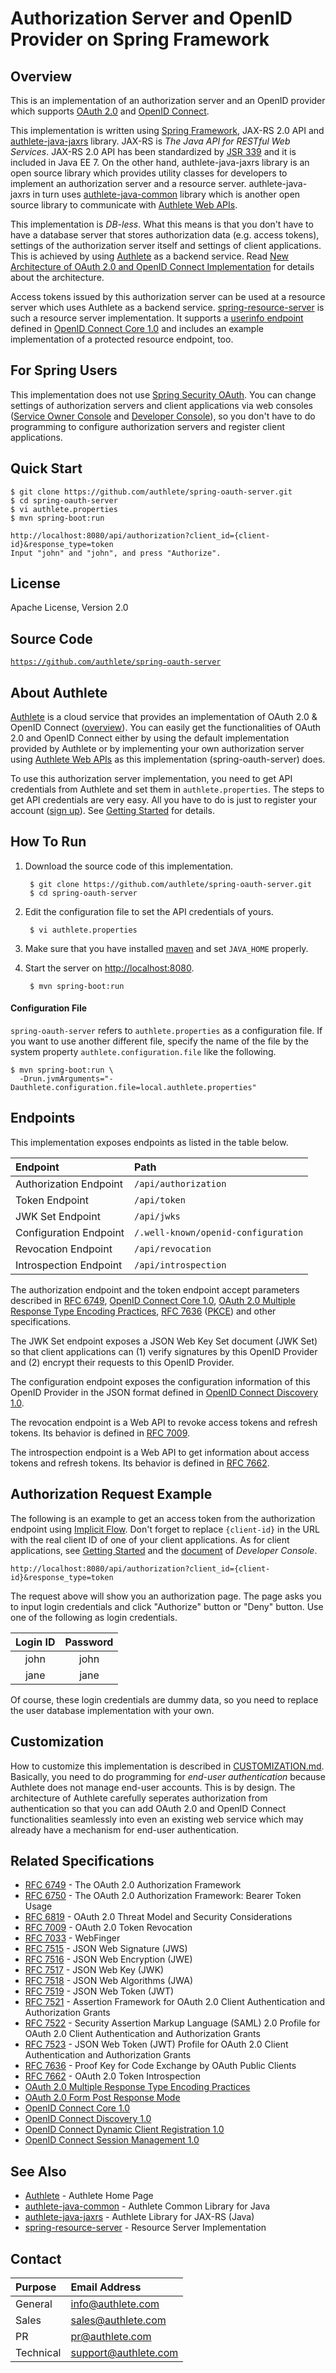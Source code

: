 Authorization Server and OpenID Provider on Spring Framework
============================================================

Overview
--------

This is an implementation of an authorization server and an OpenID provider
which supports [OAuth 2.0][1] and [OpenID Connect][2].

This implementation is written using [Spring Framework][43], JAX-RS 2.0 API
and [authlete-java-jaxrs][3] library. JAX-RS is _The Java API for RESTful
Web Services_. JAX-RS 2.0 API has been standardized by [JSR 339][4] and it
is included in Java EE 7. On the other hand, authlete-java-jaxrs library is
an open source library which provides utility classes for developers to
implement an authorization server and a resource server. authlete-java-jaxrs
in turn uses [authlete-java-common][5] library which is another open source
library to communicate with [Authlete Web APIs][6].

This implementation is _DB-less_. What this means is that you don't have to
have a database server that stores authorization data (e.g. access tokens),
settings of the authorization server itself and settings of client applications.
This is achieved by using [Authlete][7] as a backend service. Read
[New Architecture of OAuth 2.0 and OpenID Connect Implementation][44] for
details about the architecture.

Access tokens issued by this authorization server can be used at a resource
server which uses Authlete as a backend service. [spring-resource-server][40]
is such a resource server implementation. It supports a [userinfo endpoint][41]
defined in [OpenID Connect Core 1.0][13] and includes an example implementation
of a protected resource endpoint, too.


For Spring Users
----------------

This implementation does not use [Spring Security OAuth][45]. You can change
settings of authorization servers and client applications via web consoles
([Service Owner Console][46] and [Developer Console][17]), so you don't have
to do programming to configure authorization servers and register client
applications.


Quick Start
-----------

    $ git clone https://github.com/authlete/spring-oauth-server.git
    $ cd spring-oauth-server
    $ vi authlete.properties
    $ mvn spring-boot:run

    http://localhost:8080/api/authorization?client_id={client-id}&response_type=token
    Input "john" and "john", and press "Authorize".


License
-------

  Apache License, Version 2.0


Source Code
-----------

  <code>https://github.com/authlete/spring-oauth-server</code>


About Authlete
--------------

[Authlete][7] is a cloud service that provides an implementation of OAuth 2.0
& OpenID Connect ([overview][8]). You can easily get the functionalities of
OAuth 2.0 and OpenID Connect either by using the default implementation
provided by Authlete or by implementing your own authorization server using
[Authlete Web APIs][6] as this implementation (spring-oauth-server) does.

To use this authorization server implementation, you need to get API credentials
from Authlete and set them in `authlete.properties`. The steps to get API
credentials are very easy. All you have to do is just to register your account
([sign up][9]). See [Getting Started][10] for details.


How To Run
----------

1. Download the source code of this implementation.

        $ git clone https://github.com/authlete/spring-oauth-server.git
        $ cd spring-oauth-server

2. Edit the configuration file to set the API credentials of yours.

        $ vi authlete.properties

3. Make sure that you have installed [maven][42] and set `JAVA_HOME` properly.

4. Start the server on [http://localhost:8080][38].

        $ mvn spring-boot:run

#### Configuration File

`spring-oauth-server` refers to `authlete.properties` as a configuration file.
If you want to use another different file, specify the name of the file by
the system property `authlete.configuration.file` like the following.

    $ mvn spring-boot:run \
      -Drun.jvmArguments="-Dauthlete.configuration.file=local.authlete.properties"


Endpoints
---------

This implementation exposes endpoints as listed in the table below.

| Endpoint               | Path                                |
|:-----------------------|:------------------------------------|
| Authorization Endpoint | `/api/authorization`                |
| Token Endpoint         | `/api/token`                        |
| JWK Set Endpoint       | `/api/jwks`                         |
| Configuration Endpoint | `/.well-known/openid-configuration` |
| Revocation Endpoint    | `/api/revocation`                   |
| Introspection Endpoint | `/api/introspection`                |

The authorization endpoint and the token endpoint accept parameters described
in [RFC 6749][1], [OpenID Connect Core 1.0][13],
[OAuth 2.0 Multiple Response Type Encoding Practices][33], [RFC 7636][14]
([PKCE][15]) and other specifications.

The JWK Set endpoint exposes a JSON Web Key Set document (JWK Set) so that
client applications can (1) verify signatures by this OpenID Provider and
(2) encrypt their requests to this OpenID Provider.

The configuration endpoint exposes the configuration information of this
OpenID Provider in the JSON format defined in [OpenID Connect Discovery 1.0][35].

The revocation endpoint is a Web API to revoke access tokens and refresh
tokens. Its behavior is defined in [RFC 7009][21].

The introspection endpoint is a Web API to get information about access
tokens and refresh tokens. Its behavior is defined in [RFC 7662][32].


Authorization Request Example
-----------------------------

The following is an example to get an access token from the authorization
endpoint using [Implicit Flow][16]. Don't forget to replace `{client-id}` in
the URL with the real client ID of one of your client applications. As for
client applications, see [Getting Started][10] and the [document][17] of
_Developer Console_.

    http://localhost:8080/api/authorization?client_id={client-id}&response_type=token

The request above will show you an authorization page. The page asks you to
input login credentials and click "Authorize" button or "Deny" button. Use
one of the following as login credentials.

| Login ID | Password |
|:--------:|:--------:|
|   john   |   john   |
|   jane   |   jane   |

Of course, these login credentials are dummy data, so you need to replace
the user database implementation with your own.


Customization
-------------

How to customize this implementation is described in [CUSTOMIZATION.md][39].
Basically, you need to do programming for _end-user authentication_ because
Authlete does not manage end-user accounts. This is by design. The
architecture of Authlete carefully seperates authorization from authentication
so that you can add OAuth 2.0 and OpenID Connect functionalities seamlessly
into even an existing web service which may already have a mechanism for
end-user authentication.


Related Specifications
----------------------

- [RFC 6749][1] - The OAuth 2.0 Authorization Framework
- [RFC 6750][19] - The OAuth 2.0 Authorization Framework: Bearer Token Usage
- [RFC 6819][20] - OAuth 2.0 Threat Model and Security Considerations
- [RFC 7009][21] - OAuth 2.0 Token Revocation
- [RFC 7033][22] - WebFinger
- [RFC 7515][23] - JSON Web Signature (JWS)
- [RFC 7516][24] - JSON Web Encryption (JWE)
- [RFC 7517][25] - JSON Web Key (JWK)
- [RFC 7518][26] - JSON Web Algorithms (JWA)
- [RFC 7519][27] - JSON Web Token (JWT)
- [RFC 7521][28] - Assertion Framework for OAuth 2.0 Client Authentication and Authorization Grants
- [RFC 7522][29] - Security Assertion Markup Language (SAML) 2.0 Profile for OAuth 2.0 Client Authentication and Authorization Grants
- [RFC 7523][30] - JSON Web Token (JWT) Profile for OAuth 2.0 Client Authentication and Authorization Grants
- [RFC 7636][31] - Proof Key for Code Exchange by OAuth Public Clients
- [RFC 7662][32] - OAuth 2.0 Token Introspection
- [OAuth 2.0 Multiple Response Type Encoding Practices][33]
- [OAuth 2.0 Form Post Response Mode][34]
- [OpenID Connect Core 1.0][13]
- [OpenID Connect Discovery 1.0][35]
- [OpenID Connect Dynamic Client Registration 1.0][36]
- [OpenID Connect Session Management 1.0][37]


See Also
--------

- [Authlete][7] - Authlete Home Page
- [authlete-java-common][5] - Authlete Common Library for Java
- [authlete-java-jaxrs][3] - Authlete Library for JAX-RS (Java)
- [spring-resource-server][40] - Resource Server Implementation


Contact
-------

| Purpose   | Email Address        |
|:----------|:---------------------|
| General   | info@authlete.com    |
| Sales     | sales@authlete.com   |
| PR        | pr@authlete.com      |
| Technical | support@authlete.com |


[1]: http://tools.ietf.org/html/rfc6749
[2]: http://openid.net/connect/
[3]: https://github.com/authlete/authlete-java-jaxrs
[4]: https://jcp.org/en/jsr/detail?id=339
[5]: https://github.com/authlete/authlete-java-common
[6]: https://www.authlete.com/documents/apis
[7]: https://www.authlete.com/
[8]: https://www.authlete.com/documents/overview
[9]: https://so.authlete.com/accounts/signup
[10]: https://www.authlete.com/documents/getting_started
[11]: http://tools.ietf.org/html/rfc6749#section-3.1
[12]: http://tools.ietf.org/html/rfc6749#section-3.2
[13]: http://openid.net/specs/openid-connect-core-1_0.html
[14]: http://tools.ietf.org/html/rfc7636
[15]: https://www.authlete.com/documents/article/pkce
[16]: http://tools.ietf.org/html/rfc6749#section-4.2
[17]: https://www.authlete.com/documents/cd_console
[18]: https://jersey.java.net/
[19]: http://tools.ietf.org/html/rfc6750
[20]: http://tools.ietf.org/html/rfc6819
[21]: http://tools.ietf.org/html/rfc7009
[22]: http://tools.ietf.org/html/rfc7033
[23]: http://tools.ietf.org/html/rfc7515
[24]: http://tools.ietf.org/html/rfc7516
[25]: http://tools.ietf.org/html/rfc7517
[26]: http://tools.ietf.org/html/rfc7518
[27]: http://tools.ietf.org/html/rfc7519
[28]: http://tools.ietf.org/html/rfc7521
[29]: http://tools.ietf.org/html/rfc7522
[30]: http://tools.ietf.org/html/rfc7523
[31]: http://tools.ietf.org/html/rfc7636
[32]: http://tools.ietf.org/html/rfc7662
[33]: http://openid.net/specs/oauth-v2-multiple-response-types-1_0.html
[34]: http://openid.net/specs/oauth-v2-form-post-response-mode-1_0.html
[35]: http://openid.net/specs/openid-connect-discovery-1_0.html
[36]: http://openid.net/specs/openid-connect-registration-1_0.html
[37]: http://openid.net/specs/openid-connect-session-1_0.html
[38]: http://localhost:8080
[39]: doc/CUSTOMIZATION.md
[40]: https://github.com/authlete/spring-resource-server
[41]: http://openid.net/specs/openid-connect-core-1_0.html#UserInfo
[42]: https://maven.apache.org/
[43]: https://spring.io/
[44]: https://medium.com/@darutk/new-architecture-of-oauth-2-0-and-openid-connect-implementation-18f408f9338d
[45]: http://projects.spring.io/spring-security-oauth/
[46]: https://www.authlete.com/documents/so_console
